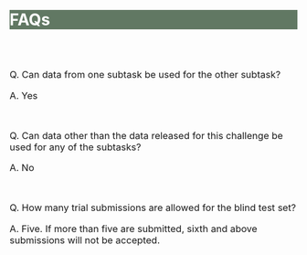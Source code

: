 <br>
<br>
<div class="widewrapper pagetitle">
  <div class="container" style="background-color:#617863">
    <h1 style="color:white;">FAQs</h1>
  </div>
</div>
<br>

<br>
<p style="font-size:16.5px;">Q. Can data from one subtask be used for the other subtask?</p>
<p style="font-size:16.5px;">A. Yes</p>
<br>
<p style="font-size:16.5px;">Q. Can data other than the data released for this challenge be used for any of the subtasks?</p>
<p style="font-size:16.5px;">A. No</p>
<br>
<p style="font-size:16.5px;">Q. How many trial submissions are allowed for the blind test set?</p>
<p style="font-size:16.5px;">A. Five. If more than five are submitted, sixth and above submissions will not be accepted.</p>
